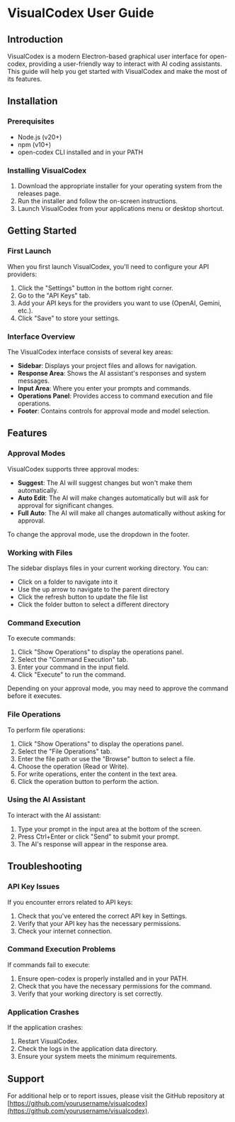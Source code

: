# VisualCodex User Guide

## Introduction

VisualCodex is a modern Electron-based graphical user interface for open-codex, providing a user-friendly way to interact with AI coding assistants. This guide will help you get started with VisualCodex and make the most of its features.

## Installation

### Prerequisites
- Node.js (v20+)
- npm (v10+)
- open-codex CLI installed and in your PATH

### Installing VisualCodex
1. Download the appropriate installer for your operating system from the releases page.
2. Run the installer and follow the on-screen instructions.
3. Launch VisualCodex from your applications menu or desktop shortcut.

## Getting Started

### First Launch
When you first launch VisualCodex, you'll need to configure your API providers:

1. Click the "Settings" button in the bottom right corner.
2. Go to the "API Keys" tab.
3. Add your API keys for the providers you want to use (OpenAI, Gemini, etc.).
4. Click "Save" to store your settings.

### Interface Overview

The VisualCodex interface consists of several key areas:

- **Sidebar**: Displays your project files and allows for navigation.
- **Response Area**: Shows the AI assistant's responses and system messages.
- **Input Area**: Where you enter your prompts and commands.
- **Operations Panel**: Provides access to command execution and file operations.
- **Footer**: Contains controls for approval mode and model selection.

## Features

### Approval Modes

VisualCodex supports three approval modes:

- **Suggest**: The AI will suggest changes but won't make them automatically.
- **Auto Edit**: The AI will make changes automatically but will ask for approval for significant changes.
- **Full Auto**: The AI will make all changes automatically without asking for approval.

To change the approval mode, use the dropdown in the footer.

### Working with Files

The sidebar displays files in your current working directory. You can:

- Click on a folder to navigate into it
- Use the up arrow to navigate to the parent directory
- Click the refresh button to update the file list
- Click the folder button to select a different directory

### Command Execution

To execute commands:

1. Click "Show Operations" to display the operations panel.
2. Select the "Command Execution" tab.
3. Enter your command in the input field.
4. Click "Execute" to run the command.

Depending on your approval mode, you may need to approve the command before it executes.

### File Operations

To perform file operations:

1. Click "Show Operations" to display the operations panel.
2. Select the "File Operations" tab.
3. Enter the file path or use the "Browse" button to select a file.
4. Choose the operation (Read or Write).
5. For write operations, enter the content in the text area.
6. Click the operation button to perform the action.

### Using the AI Assistant

To interact with the AI assistant:

1. Type your prompt in the input area at the bottom of the screen.
2. Press Ctrl+Enter or click "Send" to submit your prompt.
3. The AI's response will appear in the response area.

## Troubleshooting

### API Key Issues
If you encounter errors related to API keys:
1. Check that you've entered the correct API key in Settings.
2. Verify that your API key has the necessary permissions.
3. Check your internet connection.

### Command Execution Problems
If commands fail to execute:
1. Ensure open-codex is properly installed and in your PATH.
2. Check that you have the necessary permissions for the command.
3. Verify that your working directory is set correctly.

### Application Crashes
If the application crashes:
1. Restart VisualCodex.
2. Check the logs in the application data directory.
3. Ensure your system meets the minimum requirements.

## Support

For additional help or to report issues, please visit the GitHub repository at [https://github.com/yourusername/visualcodex](https://github.com/yourusername/visualcodex).
